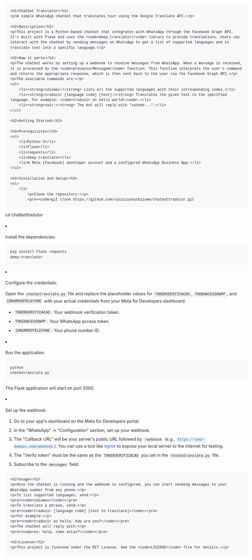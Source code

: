 <!DOCTYPE html>
<html lang="en">
<head>
    <meta charset="UTF-8">
    <meta name="viewport" content="width=device-width, initial-scale=1.0">
    <title>Chatbot Translator</title>
    <style>
        body {
            font-family: -apple-system, BlinkMacSystemFont, "Segoe UI", Helvetica, Arial, sans-serif, "Apple Color Emoji", "Segoe UI Emoji";
            line-height: 1.6;
            color: #24292e;
            max-width: 800px;
            margin: 0 auto;
            padding: 20px;
        }
        h1, h2, h3 {
            border-bottom: 1px solid #eaecef;
            padding-bottom: 0.3em;
            margin-top: 24px;
            margin-bottom: 16px;
        }
        h1 { font-size: 2em; }
        h2 { font-size: 1.5em; }
        h3 { font-size: 1.25em; }
        code {
            font-family: "SFMono-Regular", Consolas, "Liberation Mono", Menlo, Courier, monospace;
            background-color: rgba(27,31,35,0.05);
            padding: 0.2em 0.4em;
            margin: 0;
            font-size: 85%;
            border-radius: 3px;
        }
        pre {
            background-color: #f6f8fa;
            border-radius: 3px;
            font-size: 85%;
            line-height: 1.45;
            overflow: auto;
            padding: 16px;
        }
        pre code {
            background-color: transparent;
            border: 0;
            padding: 0;
            margin: 0;
            font-size: 100%;
        }
        a {
            color: #0366d6;
            text-decoration: none;
        }
        a:hover {
            text-decoration: underline;
        }
        ul, ol {
            padding-left: 2em;
        }
        li {
            margin-bottom: 0.5em;
        }
    </style>
</head>
<body>

    <h1>Chatbot Translator</h1>
    <p>A simple WhatsApp chatbot that translates text using the Google Translate API.</p>

    <h2>Description</h2>
    <p>This project is a Python-based chatbot that integrates with WhatsApp through the Facebook Graph API. It's built with Flask and uses the <code>deep_translator</code> library to provide translations. Users can interact with the chatbot by sending messages on WhatsApp to get a list of supported languages and to translate text into a specific language.</p>

    <h2>How it works</h2>
    <p>The chatbot works by setting up a webhook to receive messages from WhatsApp. When a message is received, it is processed by the <code>processarMensagem</code> function. This function interprets the user's command and returns the appropriate response, which is then sent back to the user via the Facebook Graph API.</p>
    <p>The available commands are:</p>
    <ul>
        <li><strong>idiomas:</strong> Lists all the supported languages with their corresponding codes.</li>
        <li><strong>traduzir [language code] [text]:</strong> Translates the given text to the specified language. For example: <code>traduzir en hello world</code>.</li>
        <li><strong>sair:</strong> The bot will reply with "saindo...".</li>
    </ul>

    <h2>Getting Started</h2>

    <h3>Prerequisites</h3>
    <ul>
        <li>Python 3</li>
        <li>Flask</li>
        <li>requests</li>
        <li>deep-translator</li>
        <li>A Meta (Facebook) developer account and a configured WhatsApp Business App.</li>
    </ul>

    <h3>Installation and Setup</h3>
    <ol>
        <li>
            <p>Clone the repository:</p>
            <pre><code>git clone https://github.com/viniciushashizume/chatbottradutor.git
cd chatbottradutor</code></pre>
        </li>
        <li>
            <p>Install the dependencies:</p>
            <pre><code>pip install Flask requests deep-translator</code></pre>
        </li>
        <li>
            <p>Configure the credentials:</p>
            <p>Open the <code>chatbotranslate.py</code> file and replace the placeholder values for <code>TOKENVERIFICACAO</code>, <code>TOKENACESSOWPP</code>, and <code>IDNUMEROTELEFONE</code> with your actual credentials from your Meta for Developers dashboard.</p>
            <ul>
                <li><code>TOKENVERIFICACAO</code>: Your webhook verification token.</li>
                <li><code>TOKENACESSOWPP</code>: Your WhatsApp access token.</li>
                <li><code>IDNUMEROTELEFONE</code>: Your phone number ID.</li>
            </ul>
        </li>
        <li>
            <p>Run the application:</p>
            <pre><code>python chatbotranslate.py</code></pre>
            <p>The Flask application will start on port 5000.</p>
        </li>
        <li>
            <p>Set up the webhook:</p>
            <ol>
                <li>Go to your app's dashboard on the Meta for Developers portal.</li>
                <li>In the "WhatsApp" -> "Configuration" section, set up your webhook.</li>
                <li>The "Callback URL" will be your server's public URL followed by <code>/webhook</code> (e.g., <code>https://your-domain.com/webhook</code>). You can use a tool like <a href="https://ngrok.com/" target="_blank" rel="noopener noreferrer">ngrok</a> to expose your local server to the internet for testing.</li>
                <li>The "Verify token" must be the same as the <code>TOKENVERIFICACAO</code> you set in the <code>chatbotranslate.py</code> file.</li>
                <li>Subscribe to the <code>messages</code> field.</li>
            </ol>
        </li>
    </ol>

    <h2>Usage</h2>
    <p>Once the chatbot is running and the webhook is configured, you can start sending messages to your WhatsApp number from any phone.</p>
    <p>To list supported languages, send:</p>
    <pre><code>idiomas</code></pre>
    <p>To translate a phrase, send:</p>
    <pre><code>traduzir [language code] [text to translate]</code></pre>
    <p>For example:</p>
    <pre><code>traduzir es hello, how are you?</code></pre>
    <p>The chatbot will reply with:</p>
    <pre><code>es: hola, como estas?</code></pre>

    <h2>License</h2>
    <p>This project is licensed under the MIT License. See the <code>LICENSE</code> file for details.</p>

</body>
</html>

